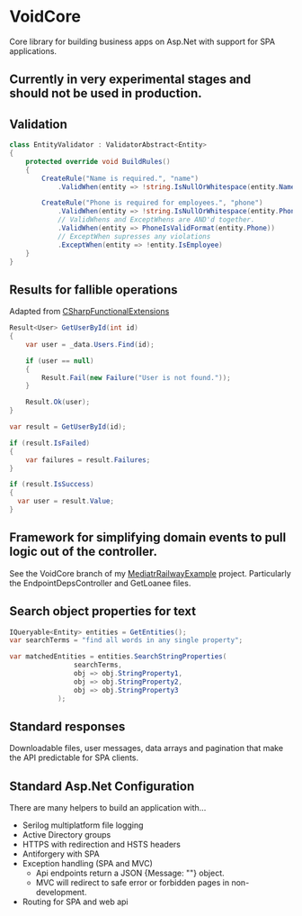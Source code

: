 # VoidCore
Core library for building business apps on Asp.Net with support for SPA applications.

## Currently in very experimental stages and should not be used in production.

## Validation
```csharp
class EntityValidator : ValidatorAbstract<Entity>
{
    protected override void BuildRules()
    {
        CreateRule("Name is required.", "name")
            .ValidWhen(entity => !string.IsNullOrWhitespace(entity.Name));

        CreateRule("Phone is required for employees.", "phone")
            .ValidWhen(entity => !string.IsNullOrWhitespace(entity.Phone))
            // ValidWhens and ExceptWhens are AND'd together.
            .ValidWhen(entity => PhoneIsValidFormat(entity.Phone))
            // ExceptWhen supresses any violations
            .ExceptWhen(entity => !entity.IsEmployee)
    }
}
```

## Results for fallible operations
Adapted from [CSharpFunctionalExtensions](https://github.com/vkhorikov/CSharpFunctionalExtensions)
```csharp
Result<User> GetUserById(int id)
{
    var user = _data.Users.Find(id);

    if (user == null)
    {
        Result.Fail(new Failure("User is not found."));
    }

    Result.Ok(user);
}

var result = GetUserById(id);

if (result.IsFailed)
{
    var failures = result.Failures;
}

if (result.IsSuccess)
{
  var user = result.Value;
}
```

## Framework for simplifying domain events to pull logic out of the controller.
See the VoidCore branch of my [MediatrRailwayExample](https://github.com/void-type/MediatrRailwayExample/tree/VoidCore) project. Particularly the EndpointDepsController and GetLoanee files.

## Search object properties for text
```csharp
IQueryable<Entity> entities = GetEntities();
var searchTerms = "find all words in any single property";

var matchedEntities = entities.SearchStringProperties(
                searchTerms,
                obj => obj.StringProperty1,
                obj => obj.StringProperty2,
                obj => obj.StringProperty3
            );
```

## Standard responses
Downloadable files, user messages, data arrays and pagination that make the API predictable for SPA clients.

## Standard Asp.Net Configuration
There are many helpers to build an application with...
 * Serilog multiplatform file logging
 * Active Directory groups
 * HTTPS with redirection and HSTS headers
 * Antiforgery with SPA
 * Exception handling (SPA and MVC)
   * Api endpoints return a JSON {Message: ""} object.
   * MVC will redirect to safe error or forbidden pages in non-development.
 * Routing for SPA and web api
